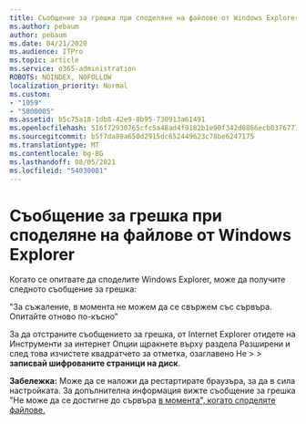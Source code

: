 ```yaml
---
title: Съобщение за грешка при споделяне на файлове от Windows Explorer
ms.author: pebaum
author: pebaum
ms.date: 04/21/2020
ms.audience: ITPro
ms.topic: article
ms.service: o365-administration
ROBOTS: NOINDEX, NOFOLLOW
localization_priority: Normal
ms.custom:
- "1059"
- "5800005"
ms.assetid: b5c75a18-1db8-42e9-8b95-730913a61491
ms.openlocfilehash: 516f72930765cfc5a48ad4f9182b1e90f342d8866ecb03767772f47676911d2e
ms.sourcegitcommit: b5f7da89a650d2915dc652449623c78be6247175
ms.translationtype: MT
ms.contentlocale: bg-BG
ms.lasthandoff: 08/05/2021
ms.locfileid: "54030081"
---
```

# <a name="error-message-when-sharing-files-from-windows-explorer"></a>Съобщение за грешка при споделяне на файлове от Windows Explorer

Когато се опитвате да споделите Windows Explorer, може да получите следното съобщение за грешка:
  
"За съжаление, в момента не можем да се свържем със сървъра. Опитайте отново по-късно"
  
За да отстраните съобщението  за грешка, от Internet Explorer отидете на Инструменти за интернет Опции щракнете върху раздела Разширени и след това изчистете квадратчето за отметка, озаглавено Не \>  \> **записвай шифрованите страници на диск**. 
  
 **Забележка:** Може да се наложи да рестартирате браузъра, за да в сила настройката. За допълнителна информация вижте съобщение за грешка "Не може да се достигне до сървъра [в момента", когато споделяте файлове.](https://go.microsoft.com/fwlink/?linkid=2022914)
  